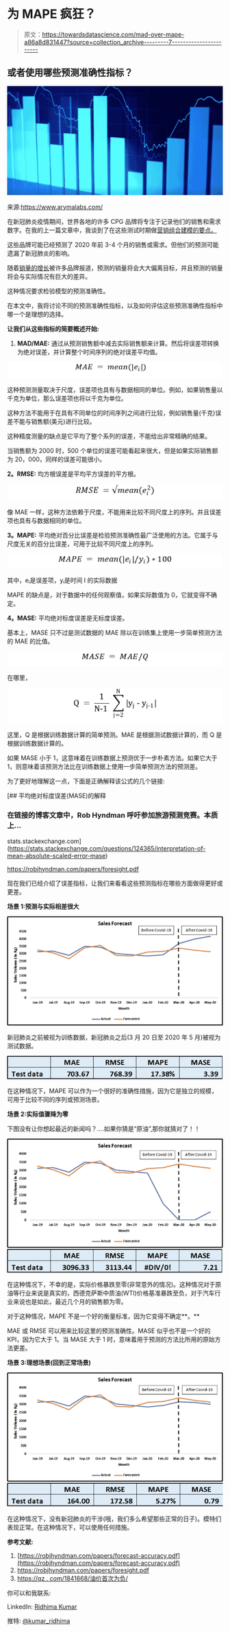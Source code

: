 # 为 MAPE 疯狂？

> 原文：<https://towardsdatascience.com/mad-over-mape-a86a8d831447?source=collection_archive---------7----------------------->

## 或者使用哪些预测准确性指标？

![](img/66b2ff62421f7370a82166d97bba56aa.png)

来源:https://www.arymalabs.com/

在新冠肺炎疫情期间，世界各地的许多 CPG 品牌将专注于记录他们的销售和需求数字。在我的上一篇文章中，我谈到了在这些测试时期做[营销组合建模的要点。](https://medium.com/aryma-labs/market-mix-modeling-mmm-in-times-of-covid-19-4703dd501034)

这些品牌可能已经预测了 2020 年前 3-4 个月的销售或需求。但他们的预测可能遗漏了新冠肺炎的影响。

随着[销量的增长](https://retail.economictimes.indiatimes.com/news/food-entertainment/personal-care-pet-supplies-liquor/coronavirus-stockpiling-drives-best-nestle-sales-growth-in-years/75348917)被许多品牌报道，预测的销量将会大大偏离目标，并且预测的销量将会与实际情况有巨大的差异。

这种情况要求检验模型的预测准确性。

在本文中，我将讨论不同的预测准确性指标，以及如何评估这些预测准确性指标中哪一个是理想的选择。

**让我们从这些指标的简要概述开始:**

1.  **MAD/MAE:** 通过从预测销售额中减去实际销售额来计算。然后将误差项转换为绝对误差，并计算整个时间序列的绝对误差平均值。

![](img/1cee49f6b371e778d0da91db52420165.png)

这种预测测量取决于尺度，误差项也具有与数据相同的单位。例如，如果销售量以千克为单位，那么误差项也将以千克为单位。

这种方法不能用于在具有不同单位的时间序列之间进行比较，例如销售量(千克)误差不能与销售额(美元)进行比较。

这种精度测量的缺点是它平均了整个系列的误差，不能给出非常精确的结果。

当销售额为 2000 时，500 个单位的误差可能看起来很大，但是如果实际销售额为 20，000，同样的误差可能很小。

**2。RMSE:** 均方根误差是平均平方误差的平方根。

![](img/e8b61f94b97eb5e488996d7e9a64a65d.png)

像 MAE 一样，这种方法依赖于尺度，不能用来比较不同尺度上的序列。并且误差项也具有与数据相同的单位。

**3。MAPE:** 平均绝对百分比误差是检验预测准确性最广泛使用的方法。它属于与尺度无关的百分比误差，可用于比较不同尺度上的序列。

![](img/fbfe5b937369dabea2848da2b3629456.png)

其中，eᵢ是误差项，yᵢ是时间 I 的实际数据

MAPE 的缺点是，对于数据中的任何观察值，如果实际数值为 0，它就变得不确定。

**4。MASE:** 平均绝对标度误差是无标度误差。

基本上，MASE 只不过是测试数据的 MAE 除以在训练集上使用一步简单预测方法的 MAE 的比值。

![](img/2aa01e632be83a8e4fe0ce3798299e29.png)

在哪里，

![](img/9508775a162f520bd5980fbfca7ce89e.png)

这里，Q 是根据训练数据计算的简单预测。MAE 是根据测试数据计算的，而 Q 是根据训练数据计算的。

如果 MASE 小于 1，这意味着在训练数据上预测优于一步朴素方法。如果它大于 1，则意味着该预测方法比在训练数据上使用一步简单预测方法的预测差。

为了更好地理解这一点，下面是正确解释该公式的几个链接:

[](https://stats.stackexchange.com/questions/124365/interpretation-of-mean-absolute-scaled-error-mase) [## 平均绝对标度误差(MASE)的解释

### 在链接的博客文章中，Rob Hyndman 呼吁参加旅游预测竞赛。本质上…

stats.stackexchange.com](https://stats.stackexchange.com/questions/124365/interpretation-of-mean-absolute-scaled-error-mase) 

https://robjhyndman.com/papers/foresight.pdf

现在我们已经介绍了误差指标，让我们来看看这些预测指标在哪些方面做得更好或更差。

**场景 1:预测与实际相差很大**

![](img/0f2a8027a97395ab17f7336eba9582df.png)

新冠肺炎之前被视为训练数据，新冠肺炎之后(3 月 20 日至 2020 年 5 月)被视为测试数据。

![](img/a0507af2eeead5bd54b0723e4b9f1710.png)

在这种情况下，MAPE 可以作为一个很好的准确性措施，因为它是独立的规模，可用于比较不同的序列或预测场景。

**场景 2:实际值骤降为零**

下图没有让你想起最近的新闻吗？….如果你猜是“原油”,那你就猜对了！！

![](img/368e1377b4ef7454b6a9256660d46c4a.png)![](img/7519047d4d16541de8ee50a1bf8b99f8.png)

在这种情况下，不幸的是，实际价格暴跌至零(非常意外的情况)。这种情况对于原油等行业来说是真实的，西德克萨斯中质油(WTI)价格基准暴跌至负，对于汽车行业来说也是如此，最近几个月的销售额为零。

对于这种情况，MAPE 不是一个好的衡量标准，因为它变得不确定**。**

MAE 或 RMSE 可以用来比较这里的预测准确性。MASE 似乎也不是一个好的 KPI，因为它大于 1。当 MASE 大于 1 时，意味着用于预测的方法比所用的原始方法更差。

**场景 3:理想场景(回到正常场景)**

![](img/965c4d5111c2664fa1f0984b9d33f3a9.png)![](img/81eee1fd56b5885c177151fac8be9344.png)

在这种情况下，没有新冠肺炎的干涉(哦，我们多么希望那些正常的日子)。模特们表现正常。在这种情况下，可以使用任何措施。

**参考文献:**

1.  [https://robjhyndman.com/papers/forecast-accuracy.pdf](https://robjhyndman.com/papers/forecast-accuracy.pdf)
2.  https://robjhyndman.com/papers/foresight.pdf
3.  [https://qz . com/1841668/油价首次为负/](https://qz.com/1841668/oil-prices-are-negative-for-first-time-ever/)

你可以和我联系:

LinkedIn: [Ridhima Kumar](https://www.linkedin.com/in/ridhima-kumar7/)

推特: [@kumar_ridhima](https://twitter.com/kumar_ridhima)